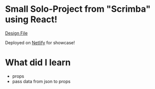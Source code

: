# Small Solo-Project from "Scrimba" using React!

[Design File](https://www.figma.com/file/QG4cOExkdbIbhSfWJhs2gs/Travel-Journal?node-id=0%3A1&t=CRNtJTnuqLYimVd8-0)

Deployed on [Netlify](https://cool-travel-journal.netlify.app) for showcase!

# What did I learn

- props
- pass data from json to props
